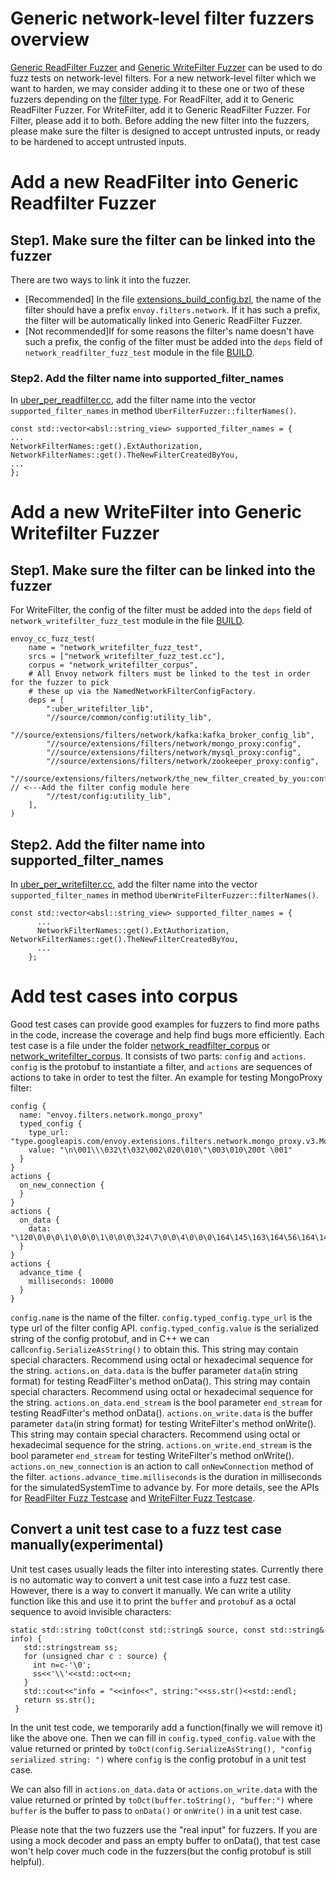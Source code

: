 # Generic network-level filter fuzzers overview

[Generic ReadFilter Fuzzer](https://github.com/envoyproxy/envoy/blob/master/test/extensions/filters/network/common/fuzz/network_readfilter_fuzz_test.cc) and [Generic WriteFilter Fuzzer](https://github.com/envoyproxy/envoy/blob/master/test/extensions/filters/network/common/fuzz/network_writefilter_fuzz_test.cc) can be used to do fuzz tests on network-level filters. For a new network-level filter which we want to harden, we may consider adding it to these one or two of these fuzzers depending on the [filter type](https://github.com/envoyproxy/envoy/blob/master/include/envoy/network/filter.h). 
For ReadFilter, add it to Generic ReadFilter Fuzzer. For WriteFilter, add it to Generic ReadFilter Fuzzer. For Filter, please add it to both.
Before adding the new filter into the fuzzers, please make sure the filter is designed to accept untrusted inputs, or ready to be hardened to accept untrusted inputs.

# Add a new ReadFilter into Generic Readfilter Fuzzer
## Step1. Make sure the filter can be linked into the fuzzer
There are two ways to link it into the fuzzer. 
* [Recommended] In the file [extensions_build_config.bzl](https://github.com/envoyproxy/envoy/blob/master/source/extensions/extensions_build_config.bzl), the name of the filter should have a prefix `envoy.filters.network`. If it has such a prefix, the filter will be automatically linked into Generic ReadFilter Fuzzer.
* [Not recommended]If for some reasons the filter's name doesn't have such a prefix, the config of the filter must be added into the `deps` field of `network_readfilter_fuzz_test` module in the file [BUILD](https://github.com/envoyproxy/envoy/blob/master/test/extensions/filters/network/common/fuzz/BUILD).
### Step2. Add the filter name into supported_filter_names
In [uber_per_readfilter.cc](https://github.com/envoyproxy/envoy/blob/master/test/extensions/filters/network/common/fuzz/uber_per_readfilter.cc), add the filter name into the vector `supported_filter_names` in method `UberFilterFuzzer::filterNames()`.
```
const std::vector<absl::string_view> supported_filter_names = {
...
NetworkFilterNames::get().ExtAuthorization, NetworkFilterNames::get().TheNewFilterCreatedByYou,
...
};
```

# Add a new WriteFilter into Generic Writefilter Fuzzer
## Step1. Make sure the filter can be linked into the fuzzer
For WriteFilter, the config of the filter must be added into the `deps` field of `network_writefilter_fuzz_test` module in the file [BUILD](https://github.com/envoyproxy/envoy/blob/master/test/extensions/filters/network/common/fuzz/BUILD).
```
envoy_cc_fuzz_test(
    name = "network_writefilter_fuzz_test",
    srcs = ["network_writefilter_fuzz_test.cc"],
    corpus = "network_writefilter_corpus",
    # All Envoy network filters must be linked to the test in order for the fuzzer to pick
    # these up via the NamedNetworkFilterConfigFactory.
    deps = [
        ":uber_writefilter_lib",
        "//source/common/config:utility_lib",
        "//source/extensions/filters/network/kafka:kafka_broker_config_lib",
        "//source/extensions/filters/network/mongo_proxy:config",
        "//source/extensions/filters/network/mysql_proxy:config",
        "//source/extensions/filters/network/zookeeper_proxy:config",
        "//source/extensions/filters/network/the_new_filter_created_by_you:config", // <---Add the filter config module here
        "//test/config:utility_lib",
    ],
)
```
## Step2. Add the filter name into supported_filter_names
In [uber_per_writefilter.cc](https://github.com/envoyproxy/envoy/blob/master/test/extensions/filters/network/common/fuzz/uber_per_writefilter.cc), add the filter name into the vector `supported_filter_names` in method `UberWriteFilterFuzzer::filterNames()`.
```
const std::vector<absl::string_view> supported_filter_names = {
      ...
      NetworkFilterNames::get().ExtAuthorization, NetworkFilterNames::get().TheNewFilterCreatedByYou,
      ...
    };
```

# Add test cases into corpus
Good test cases can provide good examples for fuzzers to find more paths in the code, increase the coverage and help find bugs more efficiently.
Each test case is a file under the folder [network_readfilter_corpus](https://github.com/envoyproxy/envoy/blob/master/test/extensions/filters/network/common/fuzz/network_readfilter_corpus) or [network_writefilter_corpus](https://github.com/envoyproxy/envoy/blob/master/test/extensions/filters/network/common/fuzz/network_writefilter_corpus). It consists of two parts: `config` and `actions`. 
`config` is the protobuf to instantiate a filter, and `actions` are sequences of actions to take in order to test the filter. 
An example for testing MongoProxy filter:
```
config {
  name: "envoy.filters.network.mongo_proxy"
  typed_config {
    type_url: "type.googleapis.com/envoy.extensions.filters.network.mongo_proxy.v3.MongoProxy"
    value: "\n\001\\\032\t\032\002\020\010\"\003\010\200t \001"
  }
}
actions {
  on_new_connection {
  }
}
actions {
  on_data {
    data: "\120\0\0\0\1\0\0\0\1\0\0\0\324\7\0\0\4\0\0\0\164\145\163\164\56\164\145\163\164\0\24\0\0\0\377\377\377\377\52\0\0\0\2\163\164\162\151\156\147\137\156\145\145\144\137\145\163\143\0\20\0\0\0\173\42\146\157\157\42\72\40\42\142\141\162\12\42\175\0\0"
  }
}
actions {
  advance_time {
    milliseconds: 10000
  }
}
```
`config.name` is the name of the filter. 
`config.typed_config.type_url` is the type url of the filter config API. 
`config.typed_config.value` is the serialized string of the config protobuf, and in C++ we can call`config.SerializeAsString()` to obtain this. This string may contain special characters. Recommend using octal or hexadecimal sequence for the string.
`actions.on_data.data` is the buffer parameter `data`(in string format) for testing ReadFilter's method onData(). This string may contain special characters. Recommend using octal or hexadecimal sequence for the string.
`actions.on_data.end_stream` is the bool parameter `end_stream` for testing ReadFilter's method onData().
`actions.on_write.data` is the buffer parameter `data`(in string format) for testing WriteFilter's method onWrite(). This string may contain special characters. Recommend using octal or hexadecimal sequence for the string.
`actions.on_write.end_stream` is the bool parameter `end_stream` for testing WriteFilter's method onWrite().
`actions.on_new_connection` is an action to call `onNewConnection` method of the filter.
`actions.advance_time.milliseconds` is the duration in milliseconds for the simulatedSystemTime to advance by.
For more details, see the APIs for [ReadFilter Fuzz Testcase](https://github.com/envoyproxy/envoy/blob/master/test/extensions/filters/network/common/fuzz/network_readfilter_fuzz.proto) and  [WriteFilter Fuzz Testcase](https://github.com/envoyproxy/envoy/blob/master/test/extensions/filters/network/common/fuzz/network_writefilter_fuzz.proto).

## Convert a unit test case to a fuzz test case manually(experimental)
Unit test cases usually leads the filter into interesting states. Currently there is no automatic way to convert a unit test case into a fuzz test case. However, there is a way to convert it manually.
We can write a utility function like this and use it to print the `buffer` and `protobuf` as a octal sequence to avoid invisible characters:
```
static std::string toOct(const std::string& source, const std::string& info) {
   std::stringstream ss;
   for (unsigned char c : source) {
     int n=c-'\0';
     ss<<'\\'<<std::oct<<n;
   }
   std::cout<<"info = "<<info<<", string:"<<ss.str()<<std::endl;
   return ss.str();
 }
```
In the unit test code, we temporarily add a function(finally we will remove it) like the above one.
Then we can fill in `config.typed_config.value` with the value returned or printed by 
```toOct(config.SerializeAsString(), "config serialized string: ")``` 
where `config` is the config protobuf in a unit test case.

We can also fill in `actions.on_data.data` or `actions.on_write.data` with the value returned or printed by 
```toOct(buffer.toString(), "buffer:")``` 
where `buffer` is the buffer to pass to `onData()` or `onWrite()` in a unit test case.

Please note that the two fuzzers use the "real input" for fuzzers. If you are using a mock decoder and pass an empty buffer to onData(), that test case won't help cover much code in the fuzzers(but the config protobuf is still helpful).
